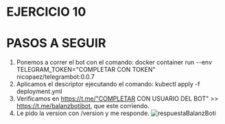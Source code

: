 # EJERCICIO 10

# PASOS A SEGUIR

1) Ponemos a correr el bot con el comando: docker container run --env TELEGRAM_TOKEN="COMPLETAR CON TOKEN" nicopaez/telegrambot:0.0.7
2) Aplicamos el descriptor ejecutando el comando: kubectl apply -f deployment.yml
3) Verificamos en https://t.me/"COMPLETAR CON USUARIO DEL BOT" >> https://t.me/balanzbotibot, que este corriendo.
4) Le pido la version con /version y me responde.
![respuestaBalanzBoti](https://user-images.githubusercontent.com/112556704/195362774-8ff7afdc-e7f6-4c40-b688-28b4f8b7d10c.png)
